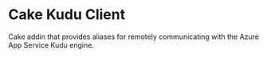# Cake Kudu Client

Cake addin that provides aliases for remotely communicating with the Azure App Service Kudu engine.
